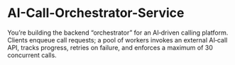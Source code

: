# AI-Call-Orchestrator-Service
You’re building the backend “orchestrator” for an AI‑driven calling platform. Clients enqueue call requests; a pool of workers invokes an external AI‑call API, tracks progress, retries on failure, and enforces a maximum of 30 concurrent calls.
